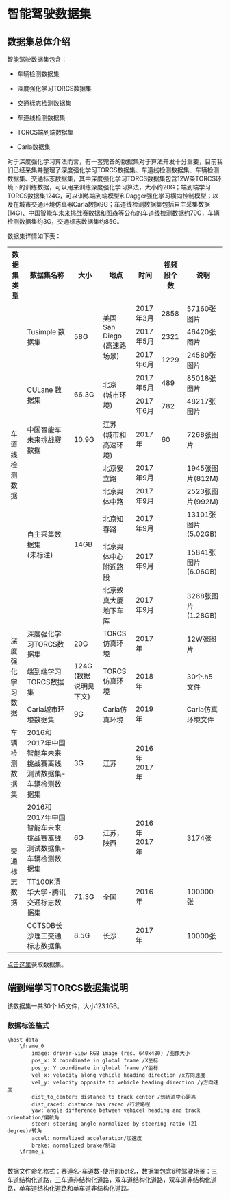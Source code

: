 # 智能驾驶数据集

## 数据集总体介绍

智能驾驶数据集包含：

- 车辆检测数据集

- 深度强化学习TORCS数据集

- 交通标志检测数据集

- 车道线检测数据集

- TORCS端到端数据集

- Carla数据集


对于深度强化学习算法而言，有一套完备的数据集对于算法开发十分重要，目前我们已经采集并整理了深度强化学习TORCS数据集、车道线检测数据集、车辆检测数据集、交通标志数据集，其中深度强化学习TORCS数据集包含12W条TORCS环境下的训练数据，可以用来训练深度强化学习算法，大小约20G；端到端学习TORCS数据集124G，可以训练端到端模型和Dagger强化学习横向控制模型；以及在城市交通环境仿真器Carla数据9G；车道线检测数据集包括自主采集数据(14G)、中国智能车未来挑战赛数据和图森等公布的车道线检测数据约79G，车辆检测数据集约3G，交通标志数据集约85G。

数据集详情如下表：

<table>
  <tr>
    <th>数据集类型</th>
    <th>数据集名称</th>
    <th>大小</th>
    <th>地点</th>
    <th>时间</th>
    <th>视频段个数</th>
    <th>说明</th>
  </tr>
  <tr>
    <td rowspan="11">车道线检测数据</td>
    <td rowspan="3">Tusimple 数据集</td>
    <td rowspan="3">58G </td>
    <td rowspan="3">美国<br>San Diego<br>(高速路场景)</td>
    <td>2017年3月</td>
    <td>2858</td>
    <td>57160张图片</td>
  </tr>
  <tr>
    <td>2017年5月</td>
    <td>2321</td>
    <td>46420张图片</td>
  </tr>
  <tr>
    <td>2017年6月</td>
    <td>1229</td>
    <td>24580张图片</td>
  </tr>
  <tr>
    <td rowspan="2">CULane 数据集</td>
    <td rowspan="2">66.3G</td>
    <td rowspan="2">北京<br>(城市环境)</td>
    <td>2017年5月</td>
    <td>489</td>
    <td>85018张图片</td>
  </tr>
  <tr>
    <td>2017年6月</td>
    <td>782</td>
    <td>48217张图片</td>
  </tr>
  <tr>
    <td>中国智能车未来挑战赛数据</td>
    <td>10.9G</td>
    <td>江苏<br>(城市和高速环境)</td>
    <td>2017年</td>
    <td>60</td>
    <td>7268张图片</td>
  </tr>
  <tr>
    <td rowspan="5">自主采集数据集<br>(未标注)</td>
    <td rowspan="5">14GB</td>
    <td>北京安立路</td>
    <td>2017年9月</td>
    <td></td>
    <td>1945张图片(812M)</td>
  </tr>
  <tr>
    <td>北京奥体中路</td>
    <td>2017年9月</td>
    <td></td>
    <td>2523张图片(992M)</td>
  </tr>
  <tr>
    <td>北京知春路</td>
    <td>2017年9月</td>
    <td></td>
    <td>13101张图片(5.02GB)</td>
  </tr>
  <tr>
    <td>北京奥体中心附近路段</td>
    <td>2017年9月</td>
    <td></td>
    <td>15841张图片(6.06GB)</td>
  </tr>
  <tr>
    <td>北京致真大厦地下车库</td>
    <td>2017年9月</td>
    <td></td>
    <td>3268张图片(1.28GB)</td>
  </tr>
  <tr>
    <td rowspan="3">深度强化学习数据</td>
    <td>深度强化学习TORCS数据集</td>
    <td>20G</td>
    <td>TORCS仿真环境</td>
    <td>2017年</td>
    <td></td>
    <td>12W张图片</td>
  </tr>
  <tr>
    <td>端到端学习TORCS数据集</td>
    <td>124G<br>(数据说明见下文)</td>
    <td>TORCS仿真环境</td>
    <td>2018年</td>
    <td></td>
    <td>30个.h5文件</td>
  </tr>
  <tr>
    <td>Carla城市环境数据集</td>
    <td>9G</td>
    <td>Carla仿真环境</td>
    <td>2019年</td>
    <td></td>
    <td>Carla仿真环境文件</td>
  </tr>
  <tr>
    <td>车辆检测数据集</td>
    <td>2016和2017年中国智能车未来挑战赛离线测试数据集-车辆检测数据集</td>
    <td>3G</td>
    <td>江苏</td>
    <td>2016年<br>2017年</td>
    <td></td>
    <td></td>
  </tr>
  <tr>
    <td rowspan="3">交通标志数据</td>
    <td>2016和2017年中国智能车未来挑战赛离线测试数据集-车辆检测数据集</td>
    <td>6G</td>
    <td>江苏，陕西</td>
    <td>2016年<br>2017年</td>
    <td></td>
    <td>3174张</td>
  </tr>
  <tr>
    <td>TT100K清华大学-腾讯交通标志数据集</td>
    <td>71.3G</td>
    <td>全国</td>
    <td>2016年</td>
    <td></td>
    <td>100000张</td>
  </tr>
  <tr>
    <td>CCTSDB长沙理工交通标志数据集</td>
    <td>8.5G</td>
    <td>长沙</td>
    <td>2017年</td>
    <td></td>
    <td>10000张</td>
  </tr>
</table>

[点击这里](https://share.weiyun.com/5x6mSpt)获取数据集。

## 端到端学习TORCS数据集说明

该数据集一共30个.h5文件，大小123.1GB。

### 数据标签格式

```
\host_data
	\frame_0
		image: driver-view RGB image (res. 640x480) /图像大小
		pos_x: X coordinate in global frame /X坐标
		pos_y: Y coordinate in global frame /Y坐标
		vel_x: velocity along vehicle heading direction /x方向速度
		vel_y: velocity opposite to vehicle heading direction /y方向速度
		dist_to_center: distance to track center /到轨道中心距离
		dist_raced: distance has raced /行驶路程
		yaw: angle difference between vehicel heading and track orientation/偏航角
		steer: steering angle normalized by steering ratio (21 degree)/转角
		accel: normalized acceleration/加速度
		brake: normalized brake/制动
	\frame_1
	...
```

数据文件命名格式：赛道名-车道数-使用的bot名，数据集包含6种驾驶场景：三车道结构化道路，三车道非结构化道路，双车道结构化道路，双车道非结构化道路，单车道结构化道路和单车道非结构化道路。
 
